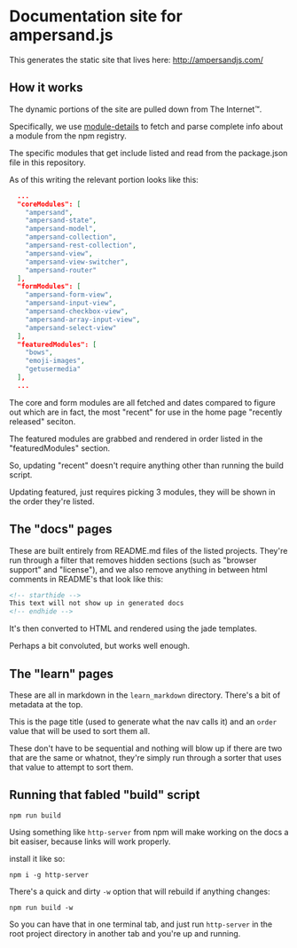 # Documentation site for ampersand.js

This generates the static site that lives here: http://ampersandjs.com/

## How it works

The dynamic portions of the site are pulled down from The Internet™. 

Specifically, we use [module-details](https://github.com/HenrikJoreteg/module-details) to fetch and parse complete info about a module from the npm registry.

The specific modules that get include listed and read from the package.json file in this repository.

As of this writing the relevant portion looks like this:

```json
  ...
  "coreModules": [
    "ampersand",
    "ampersand-state",
    "ampersand-model",
    "ampersand-collection",
    "ampersand-rest-collection",
    "ampersand-view",
    "ampersand-view-switcher",
    "ampersand-router"
  ],
  "formModules": [
    "ampersand-form-view",
    "ampersand-input-view",
    "ampersand-checkbox-view",
    "ampersand-array-input-view",
    "ampersand-select-view"
  ],
  "featuredModules": [
    "bows",
    "emoji-images",
    "getusermedia"
  ],
  ...
```

The core and form modules are all fetched and dates compared to figure out which are in fact, the most "recent" for use in the home page "recently released" seciton. 

The featured modules are grabbed and rendered in order listed in the "featuredModules" section.

So, updating "recent" doesn't require anything other than running the build script.

Updating featured, just requires picking 3 modules, they will be shown in the order they're listed.


## The "docs" pages

These are built entirely from README.md files of the listed projects. They're run through a filter that removes hidden sections (such as "browser support" and "license"), and we also remove anything in between html comments in README's that look like this:

```html
<!-- starthide -->
This text will not show up in generated docs
<!-- endhide -->
```

It's then converted to HTML and rendered using the jade templates. 

Perhaps a bit convoluted, but works well enough.

## The "learn" pages

These are all in markdown in the `learn_markdown` directory. There's a bit of metadata at the top.

This is the page title (used to generate what the nav calls it) and an `order` value that will be used to sort them all. 

These don't have to be sequential and nothing will blow up if there are two that are the same or whatnot, they're simply run through a sorter that uses that value to attempt to sort them. 

## Running that fabled "build" script

```
npm run build
```

Using something like `http-server` from npm will make working on the docs a bit easiser, because links will work properly.

install it like so:

```
npm i -g http-server
```

There's a quick and dirty `-w` option that will rebuild if anything changes:

```
npm run build -w 
```

So you can have that in one terminal tab, and just run `http-server` in the root project directory in another tab and you're up and running.
